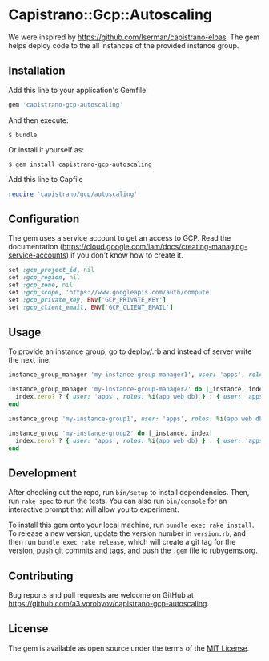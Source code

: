# Capistrano::Gcp::Autoscaling

We were inspired by https://github.com/lserman/capistrano-elbas.
The gem helps deploy code to the all instances of the provided instance group.

## Installation

Add this line to your application's Gemfile:

```ruby
gem 'capistrano-gcp-autoscaling'
```

And then execute:

    $ bundle

Or install it yourself as:

    $ gem install capistrano-gcp-autoscaling
    
Add this line to Capfile

```ruby
require 'capistrano/gcp/autoscaling'
```

## Configuration

The gem uses a service account to get an access to GCP.
Read the documentation (https://cloud.google.com/iam/docs/creating-managing-service-accounts) if you don't know how to create it.

```ruby
set :gcp_project_id, nil
set :gcp_region, nil
set :gcp_zone, nil
set :gcp_scope, 'https://www.googleapis.com/auth/compute'
set :gcp_private_key, ENV['GCP_PRIVATE_KEY']
set :gcp_client_email, ENV['GCP_CLIENT_EMAIL']
```

## Usage

To provide an instance group, go to deploy/<stage>.rb and instead of server write the next line:

```ruby
instance_group_manager 'my-instance-group-manager1', user: 'apps', roles: %i(app web db)

instance_group_manager 'my-instance-group-manager2' do |_instance, index|
  index.zero? ? { user: 'apps', roles: %i(app web db) } : { user: 'apps', roles: %i(app web) }
end

instance_group 'my-instance-group1', user: 'apps', roles: %i(app web db)

instance_group 'my-instance-group2' do |_instance, index|
  index.zero? ? { user: 'apps', roles: %i(app web db) } : { user: 'apps', roles: %i(app web) }
end
```

## Development

After checking out the repo, run `bin/setup` to install dependencies. Then, run `rake spec` to run the tests. You can also run `bin/console` for an interactive prompt that will allow you to experiment.

To install this gem onto your local machine, run `bundle exec rake install`. To release a new version, update the version number in `version.rb`, and then run `bundle exec rake release`, which will create a git tag for the version, push git commits and tags, and push the `.gem` file to [rubygems.org](https://rubygems.org).

## Contributing

Bug reports and pull requests are welcome on GitHub at https://github.com/a3.vorobyov/capistrano-gcp-autoscaling.

## License

The gem is available as open source under the terms of the [MIT License](https://opensource.org/licenses/MIT).
